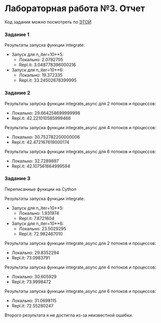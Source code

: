 # Лабораторная работа №3. Отчет

Код задания можно посмотреть по [ЭТОЙ](https://github.com/iamgo100/python-course/tree/master/Sem7/lr3/)

### Задание 1

Результаты запуска функции integrate:

- Запуск для n_iter=10\*\*5:
  - Локально: 2.0782705
  - Repl.it: 3.048778396000216
- Запуск для n_iter=10\*\*6:
  - Локально: 19.372335
  - Repl.it: 33.24502678399995

### Задание 2

Результаты запуска функции integrate_async для 2 потоков и процессов:

- Локально: 29.664258699999998
- Repl.it: 42.221010585999466

Результаты запуска функции integrate_async для 4 потоков и процессов:

- Локально: 30.752782200000006
- Repl.it: 42.472167619000174

Результаты запуска функции integrate_async для 6 потоков и процессов:

- Локально: 32.7289897
- Repl.it: 42.107561664999594

### Задание 3

Переписанные функции на Cython

Результаты запуска функции integrate:

- Запуск для n_iter=10\*\*5:
  - Локально: 1.931974
  - Repl.it: 7.8721604
- Запуск для n_iter=10\*\*6:
  - Локально: 23.5029295
  - Repl.it: 72.982467010

Результаты запуска функции integrate_async для 2 потоков и процессов:

- Локально: 29.8352294
- Repl.it: 73.0983791

Результаты запуска функции integrate_async для 4 потоков и процессов:

- Локально: 30.605929
- Repl.it: 73.9998472

Результаты запуска функции integrate_async для 6 потоков и процессов:

- Локально: 31.0698115
- Repl.it: 72.55280247

Второго результата я не достигла из-за неизвестной ошибки.
